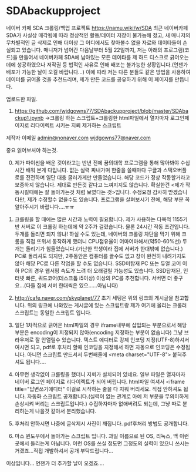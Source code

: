 # SDAbackupproject

네이버 카페 SDA 크롤링/백업 프로젝트
https://namu.wiki/w/SDA
최근 네이버카페 SDA가 사실상 매각됨에 따라 정상적인 활동/데이터 저장이 불가능해 졌고, 새 매니저의 무차별적인 글 삭제로 인해 더이상 그 어디에서도 찾아볼수 없을 자료와 데이타들이 손실되고 있습니다.
매니저가 넘어간 다음날부터 5월 22일까지, 저는 아래의 프로그램(코드)을 만들어서 네이버카페 SDA에 남아있는 모든 데이타를 제 하드 디스크로 긁어오는데에 성공하였으나 저작권 등 법적인 사유로 인해 배포는 불가능한 상황입니다.(언잰가 배포가 가능한 날이 오길 바랍니다...)
이에 따라 저는 다른 분들도 같은 방법을 사용하여 데이터를 긁어올 것을 추천드리며, 제가 만든 코드를 공유하기 위해 이 페이지를 만듭니다.

업로드한 파일.

1. https://github.com/wjdgowns77/SDAbackupproject/blob/master/SDAbackup1.ipynb
->크롤링 하는 스크립트+크롤링한 html파일에서 열자마자 로그인페이지로 리다이렉트 시키는 지뢰 제거하는 스크립트





제작자 이메일
admin@nonaver.com
wjdgowns77@naver.com



중요 읽어보셔야 하는것.

0. 제가 파이썬을 배운 것이라고는 반년 전에 꿈의대학 프로그램을 통해 많아봐야 수십 시간 배워 본게 다입니다.
없는 실력 짜내가며 한줄을 쓸때마다 구글과 스택오버플로를 전전하며 일단 대충 굴러가게만 만들었습니다.
해당 코드가 정상 작동할거라고 보증하지 않습니다. 제대로 만든것 같다고 느껴지지도 않습니다.
확실한건 <제가 작동시킬때에는 잘 돌아가는것 처럼 보였다는 것>입니다.
수정요청 감사히 받겠습니다만, 제가 수정할수 없을수도 있습니다.
프로그램을 살펴보시기 전에, 해당 부분 꼭 알아주시기 바랍니다....ㅠㅠ


1. 크롤링을 할 때에는 많은 시간과 노력이 필요합니다.
제가 사용하는 다목적 1155기반 서버로 이 크롤링 하는데에 약 2주가 걸렸습니다.
물론 24시간 작동 조건입니다.
두개를 돌리면 되지 않냐! 하실 수도 있는데, 네이버의 크롤링 차단을 막기 위해 크롬을 직접 뜨위서 동작하게 했더니 CPU점유율이 어마어마해서(약50-60%선) 두개는 돌리기가 힘들었습니다.(가난한 학생이라 집에 서버가 한대밖에 없습니다.)
PC로 돌리셔도 되지만, 2주동안은 컴퓨터를 끌수도 없고 창이 완전히 내려가지도 않아 해당 PC로 다른 작업을 할 수도 없습니다.
SSD미탑재 PC 또는 듀얼 코어 이하 PC의 경우 웹서핑 속도가 느려 더 오래걸릴 가능성도 있습니다.
SSD탑재된, 인터넷 빠른, 쿼드코어(데스크톱 i5이상) 이상의 PC를 추천합니다.
서버면 더 좋구요...(다들 집에 서버 한대씩은 있으......아닙니다)

2. http://cafe.naver.com/skyplanet/77
초기 세팅은 위의 링크의 게시글을 참고합니다.
위의 링크에 나와있는 게시글에 있는 스크립트랑 제가 여기에 올리는 크롤러 스크립트는 동일한 스크립트 입니다.

3. 일단 1차적으로 긁어온 html파일의 경우 iframe내부에 삽입되는 부분으로서 해당 부분은 encoding이 지정되지 않아(encoding 지정하는 부분이 없습니다) 그냥 브라우저로 잘 안열릴수 있습니다.
텍스트 에디터로 강제 인코딩 지정(UTF-8)하셔서 여시면 되고, pdf로 후처리 할때 인코딩을 지정해서 하면 자동으로 인코딩은 수정됩니다.
아니면 스크립트 만드셔서 두번째줄에 \<meta charset="UTF-8"> 붙혀주셔도 됩니다.... 


4. 아무런 생각없이 크롤링을 했더니 지뢰가 설치되어 있네요.
일부 파일은 열자마자 네이버 로그인 페이지로 리다이렉트가 되어 버립니다.
html파일 여셔서 <iframe title="답변쓰기에디터"    이걸로 시작하는 줄을 다 지워 버리세요.
직접 안하셔도 됩니다. 자동화 스크립트 공개합니다.(실력이 없는 관계로 아예 저 부분을 무의미하게 손상시켜 버리는 스크립트입니다.)
수집하자마자 없애버려도 되는데, 그냥 따로 분리하는게 나을것 같아서 분리했습니다.

5. 후처리 안하시면 나중에 글삭제시 사진이 깨집니다.
pdf후처리 방법도 공개합니다.

6. 마소 윈도우에서 돌아가는 스크립트 입니다.
과일 이름으로 된 OS, 리눅스, 맥 이런곳에서 돌리는게 아닙니다.
이런 OS를 쓰실 정도면 그정도의 실력이 있으니 쓰시는 거겠죠...직접 개발하셔서 공개 부탁드립니다...




이상입니다... 언잰가 더 추가할 날이 오겠죠....







